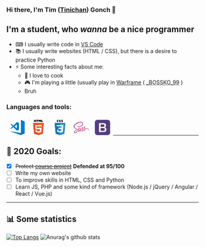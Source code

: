 ### Hi there, I'm Tim ([Tinichan][mygithub]) Gonch 👋

## I'm a student, who _wanna_ be a nice programmer

- ⌨ I usually write code in [VS Code][vscode]
- 📚 I usually write websites (HTML / CSS), but there is a desire to practice Python
- ⚡ Some interesting facts about me:
  - 🥪 I love to cook
  - 🎮 I'm playing a little (usually play in [Warframe][game] ( <abbr title="My game nickname">\_BOSSKO_99</abbr> )
  - Bruh

### Languages and tools:

[<img align="left" alt="Visual Studio Code" width="40px" src="https://raw.githubusercontent.com/github/explore/80688e429a7d4ef2fca1e82350fe8e3517d3494d/topics/visual-studio-code/visual-studio-code.png" style="margin: 8px;"/>](https://code.visualstudio.com/)

[<img align="left" alt="HTML5" width="40px" src="https://raw.githubusercontent.com/github/explore/80688e429a7d4ef2fca1e82350fe8e3517d3494d/topics/html/html.png" style="margin: 8px;"/>](https://developer.mozilla.org/en-US/docs/Web/HTML)

[<img align="left" alt="CSS3" width="40px" src="https://raw.githubusercontent.com/github/explore/80688e429a7d4ef2fca1e82350fe8e3517d3494d/topics/css/css.png" style="margin: 8px;"/>](https://developer.mozilla.org/en-US/docs/Web/HTML)

[<img align="left" alt="Sass" width="40px" src="https://raw.githubusercontent.com/github/explore/80688e429a7d4ef2fca1e82350fe8e3517d3494d/topics/sass/sass.png" style="margin: 8px;"/>](https://sass-lang.com/)

[<img align="left" alt="Bootstrap" width="40px" src="https://raw.githubusercontent.com/github/explore/80688e429a7d4ef2fca1e82350fe8e3517d3494d/topics/bootstrap/bootstrap.png" style="margin: 8px;" />](https://getbootstrap.com/)

<br>
<br>
<hr>

## 📅 2020 Goals:
- [x] <del>Protect [course project][project]</del> **Defended at 95/100**
- [ ] Write my own website
- [ ] To improve skills in HTML, CSS and Python
- [ ] Learn JS, PHP and some kind of framework (Node.js / jQuery / Angular / React / Vue.js)
<hr>

## 📊 Some statistics

[![Top Langs](https://github-readme-stats.vercel.app/api/top-langs/?username=Tinichan)](https://github.com/anuraghazra/github-readme-stats)
![Anurag's github stats](https://github-readme-stats.vercel.app/api?username=Tinichan&show_icons=true&theme=synthwave)

<!--/////////////////////////////////-->
[mygithub]: https://github.com/Tinichan
[vscode]: https://code.visualstudio.com/
[game]: https://www.warframe.com/
[project]: https://github.com/Tinichan/University-course-project-2020
<!--/////////////////////////////////-->
